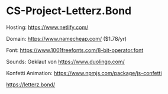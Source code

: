 # CS-Project-Letterz.Bond
Hosting: https://www.netlify.com/

Domain: https://www.namecheap.com/ ($1.78/yr)

Font: https://www.1001freefonts.com/8-bit-operator.font

Sounds: Geklaut von https://www.duolingo.com/

Konfetti Animation: https://www.npmjs.com/package/js-confetti

https://letterz.bond/
